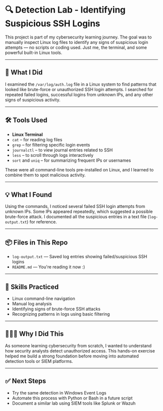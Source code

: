 # 🔍 Detection Lab - Identifying Suspicious SSH Logins

This project is part of my cybersecurity learning journey. The goal was to manually inspect Linux log files to identify any signs of suspicious login attempts — no scripts or coding used. Just me, the terminal, and some powerful built-in Linux tools.

---

## 🧠 What I Did
I examined the `/var/log/auth.log` file in a Linux system to find patterns that looked like brute-force or unauthorized SSH login attempts. I searched for repeated failed logins, successful logins from unknown IPs, and any other signs of suspicious activity.

---

## 🛠️ Tools Used

- **Linux Terminal**
- `cat` – for reading log files
- `grep` – for filtering specific login events
- `journalctl` – to view journal entries related to SSH
- `less` – to scroll through logs interactively
- `sort` and `uniq` – for summarizing frequent IPs or usernames

These were all command-line tools pre-installed on Linux, and I learned to combine them to spot malicious activity.

---

## 💡 What I Found

Using the commands, I noticed several failed SSH login attempts from unknown IPs. Some IPs appeared repeatedly, which suggested a possible brute-force attack. I documented all the suspicious entries in a text file (`log-output.txt`) for reference.

---

## 📦 Files in This Repo

- `log-output.txt` — Saved log entries showing failed/suspicious SSH logins
- `README.md` — You're reading it now :)

---

## 🔧 Skills Practiced

- Linux command-line navigation
- Manual log analysis
- Identifying signs of brute-force SSH attacks
- Recognizing patterns in logs using basic filtering

---

## 👩🏽‍💻 Why I Did This

As someone learning cybersecurity from scratch, I wanted to understand how security analysts detect unauthorized access. This hands-on exercise helped me build a strong foundation before moving into automated detection tools or SIEM platforms.

---

## ✅ Next Steps

- Try the same detection in Windows Event Logs
- Automate this process with Python or Bash in a future script
- Document a similar lab using SIEM tools like Splunk or Wazuh
